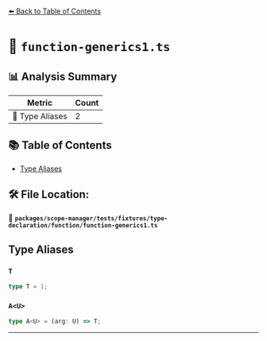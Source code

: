 [⬅️ Back to Table of Contents](../../../../../../index.md)

# 📄 `function-generics1.ts`

## 📊 Analysis Summary

| Metric | Count |
|--------|-------|
| 📑 Type Aliases | 2 |

## 📚 Table of Contents

- [Type Aliases](#type-aliases)

## 🛠️ File Location:
📂 **`packages/scope-manager/tests/fixtures/type-declaration/function/function-generics1.ts`**

## Type Aliases

### `T`

```ts
type T = 1;
```

### `A<U>`

```ts
type A<U> = (arg: U) => T;
```


---